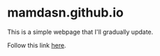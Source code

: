 # mamdasn.github.io
This is a simple webpage that I'll gradually update.

Follow this link [here](mamdasn.github.io).
